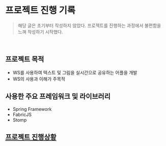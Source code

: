 # 프로젝트 진행 기록
>해당 글은 초기부터 작성하지 않았다. 프로젝트를 진행하는 과정에서 불편함을 느껴 작성하기 시작했다.

<br>

## 프로젝트 목적
- WS를 사용하여 텍스트 및 그림을 실시간으로 공유하는 어플을 개발
- WS의 사용과 이해가 주목적

## 사용한 주요 프레임워크 및 라이브러리
- Spring Framework
- FabricJS
- Stomp

## [프로젝트 진행상황](progress.md)

